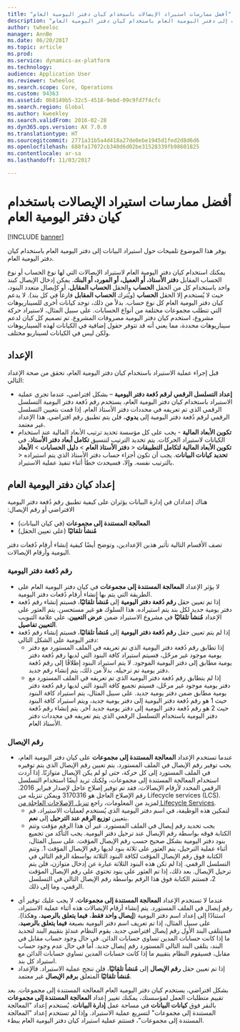 ```yaml
---
title: "أفضل ممارسات استيراد الإيصالات‬ باستخدام كيان دفتر اليومية العام"
description: "يوفر هذا الموضوع تلميحات حول استيراد البيانات إلى دفتر اليومية العام باستخدام كيان دفتر اليومية العام."
author: twheeloc
manager: AnnBe
ms.date: 06/20/2017
ms.topic: article
ms.prod: 
ms.service: dynamics-ax-platform
ms.technology: 
audience: Application User
ms.reviewer: twheeloc
ms.search.scope: Core, Operations
ms.custom: 94363
ms.assetid: 0b8149b5-32c5-4518-9ebd-09c9fd7f4cfc
ms.search.region: Global
ms.author: kweekley
ms.search.validFrom: 2016-02-28
ms.dyn365.ops.version: AX 7.0.0
ms.translationtype: HT
ms.sourcegitcommit: 2771a31b5a4d418a27de0ebe1945d1fed2d8d6d6
ms.openlocfilehash: 688fa17072cb340d6d02be31528339fb98601825
ms.contentlocale: ar-sa
ms.lasthandoff: 11/03/2017

---
```


# <a name="best-practices-for-importing-vouchers-using-the-general-journal-entity"></a>أفضل ممارسات استيراد الإيصالات‬ باستخدام كيان دفتر اليومية العام

[!INCLUDE [banner](../includes/banner.md)]

يوفر هذا الموضوع تلميحات حول استيراد البيانات إلى دفتر اليومية العام باستخدام كيان دفتر اليومية العام.  

يمكنك استخدام كيان دفتر اليومية العام لاستيراد الإيصالات التي لها نوع الحساب أو نوع الحساب المقابل **دفتر الأستاذ، أو العميل، أو المورد، أو البنك**. يمكن إدخال الإيصال كبند واحد باستخدام كل من الحقل **الحساب** والحقل **الحساب المقابل**، أو كإيصال متعدد البنود، حيث لا يُستخدم إلا الحقل **الحساب** (ويُترك **الحساب المقابل** فارغاً في كل بند). لا يدعم كيان دفتر اليومية العام كل نوع حساب. بدلاً من ذلك، توجد كيانات أخرى للسيناريوهات التي تتطلب مجموعات مختلفة من أنواع الحسابات. على سبيل المثال، لاستيراد حركة مشروع، استخدم كيان دفتر اليومية مصروفات المشروع. تم تصميم كل كيان لدعم سيناريوهات محددة، مما يعني أنه قد تتوفر حقول إضافية في الكيانات لهذه السيناريوهات ولكن ليس في الكيانات لسيناريو مختلف.

## <a name="setup"></a>الإعداد
قبل إجراء عملية الاستيراد باستخدام كيان دفتر اليومية العام، تحقق من صحة الإعداد التالي:

-   **إعداد التسلسل الرقمي لرقم دُفعة دفتر اليومية** – بشكل افتراضي، عندما تجري عملية الاستيراد باستخدام كيان دفتر اليومية العام، يستخدم رقم دُفعة دفتر اليومية التسلسل الرقمي الذي تم تعريفه في محددات دفتر الأستاذ العام. إذا قمت بتعيين التسلسل الرقمي لرقم دُفعة دفتر اليومية إلى **يدوي**، فلن يتم تطبيق رقم افتراضي. هذا الإعداد غير معتمد.
-   **تكوين الأبعاد المالية** - يجب على كل مؤسسة تحديد ترتيب الأبعاد المالية عند استخدام الكيانات لاستيراد الحركات. يتم تحديد الترتيب لتنسيق **تكامل أبعاد دفتر الأستاذ**، في **‎دفتر الأستاذ العام** &gt; **دليل الحسابات** &gt; **الأبعاد‏‎** &gt; **تكوين الأبعاد المالية لتكامل التطبيقات** &gt; **‎تحديد كيانات البيانات**. يجب أن تكون أجزاء حساب دفتر الأستاذ الذي يتم استيراده بالترتيب نفسه. وإلا، فسيحدث خطأ أثناء تنفيذ عملية الاستيراد.

## <a name="general-journal-entity-setup"></a>إعداد كيان دفتر اليومية العام
‏‫هناك إعدادان في إدارة البيانات يؤثران على كيفية تطبيق رقم دُفعة دفتر اليومية الافتراضي أو رقم الإيصال:

-   **‬‏‫المعالجة المستندة إلى مجموعات** (في كيان البيانات)
-   **‬‏‫مُنشأ تلقائيًا** (على تعيين الحقل)

تصف الأقسام التالية تأثير هذين الإعدادين، وتوضح أيضًا كيفية إنشاء أرقام دُفعات دفتر اليومية وأرقام الإيصالات.

### <a name="journal-batch-number"></a>رقم دُفعة دفتر اليومية

-   لا يؤثر الإعداد **المعالجة المستندة إلى مجموعات** في كيان دفتر اليومية العام على الطريقة التي يتم بها إنشاء أرقام دُفعات دفتر اليومية.
-   إذا تم تعيين حقل **رقم دُفعة دفتر اليومية** إلى **مُنشأ تلقائيًا**، فسيتم إنشاء رقم دُفعة دفتر يومية جديد لكل بند يتم استيراده. هذا السلوك هو غير مستحسن. يتم العثور على الإعداد **مُنشأ تلقائيًا‬** في مشروع الاستيراد ضمن **عرض التعيين‬**، على علامة التبويب **تفاصيل‏‎ التعيين‬**.
-   إذا لم يتم تعيين حقل **رقم دُفعة دفتر اليومية** إلى **مُنشأ تلقائيًا**، فسيتم إنشاء رقم دُفعة دفتر اليومية على الشكل التالي:
    -   إذا تطابق رقم دُفعة دفتر اليومية الذي تم تعريفه في الملف المستورد مع دفتر يومية موجود غير مرحّل، فسيتم استيراد كافة البنود التي لديها رقم دُفعة دفتر يومية مطابق إلى دفتر اليومية الموجود. لا يتم استيراد البنود إطلاقًا إلى رقم دُفعة دفتر يومية تم ترحيله. بدلاً من ذلك، يتم إنشاء رقم جديد.
    -   إذا لم يتطابق رقم دُفعة دفتر اليومية الذي تم تعريفه في الملف المستورد مع دفتر يومية موجود غير مرحّل، فسيتم تجميع كافة البنود التي لديها رقم دُفعة دفتر يومية مطابق ضمن دفتر يومية جديد. على سبيل المثال، يتم استيراد كافة البنود حيث 1 هو رقم دُفعة دفتر اليومية إلى دفتر يومية جديد، ويتم استيراد كافة البنود حيث 2 هو رقم دُفعة دفتر اليومية إلى دفتر يومية جديد آخر. يتم إنشاء رقم دُفعة دفتر اليومية باستخدام التسلسل الرقمي الذي يتم تعريفه في محددات دفتر الأستاذ العام.

### <a name="voucher-number"></a>رقم الإيصال

-   عندما تستخدم الإعداد **المعالجة المستندة إلى مجموعات** على كيان دفتر اليومية العام، يجب توفير رقم الإيصال في الملف المستورد. يتم تعيين رقم الإيصال الذي يتم توفيره في الملف المستورد إلى كل حركة، حتى لو لم يكن الإيصال متوازنًا. إذا أردت استخدام المعالجة المستندة إلى مجموعات، ولكنك تريد أيضًا استخدام التسلسل الرقمي المحدد لأرقام الإيصالات، فقد تم توفير إصلاح عاجل لإصدار فبراير 2016. رقم الإصلاح العاجل هو 3170316 ويمكن تنزيله من Lifecycle services (LCS). لمزيد من المعلومات، راجع [تنزيل الإصلاحات العاجلة من Lifecycle Services](..\migration-upgrade\download-hotfix-lcs.md).
    -   لتمكين هذه الوظيفة، في اسم دفتر اليومية الذي يُستخدم لعمليات الاستيراد، قم بتعيين **توزيع الرقم عند الترحيل** إلى **نعم**.
    -   يجب تحديد رقم إيصال في الملف المستورد. غير أن هذا الرقم مؤقت وتتم الكتابة فوقه بواسطة رقم الإيصال عند ترحيل دفتر اليومية. يجب التأكد من تجميع بنود دفتر اليومية بشكل صحيح حسب رقم الإيصال المؤقت. على سبيل المثال، أثناء عملية الترحيل، يتم العثور على ثلاثة بنود لديها رقم الإيصال المؤقت 1. وتتم الكتابة فوق رقم الإيصال المؤقت لكافة البنود الثلاثة بواسطة الرقم التالي في التسلسل الرقمي.‬ إذا لم تكن هذه البنود الثلاثة عبارة عن إدخال متوازن، فلن يتم ترحيل الإيصال. بعد ذلك، إذا تم العثور على بنود تحتوي على رقم الإيصال المؤقت 2، فستتم الكتابة فوق هذا الرقم بواسطة رقم الإيصال التالي في التسلسل الرقمي، وما إلى ذلك.

<!-- -->

-   عندما لا تستخدم الإعداد **المعالجة المستندة إلى مجموعات**، لا يجب عليك توفير أي رقم إيصال في الملف المستورد. يتم إنشاء أرقام الإيصالات هذه أثناء عملية الاستيراد، استنادًا إلى إعداد اسم دفتر اليومية (**إيصال واحد فقط**، **فيما يتعلق بالرصيد**، وهكذا). على سبيل المثال، إذا تم تعريف اسم دفتر اليومية بصيغة **فيما يتعلق بالرصيد**، فسيتلقى البند الأول رقم إيصال افتراضي جديد. يقوم النظام عندئذٍ بتقييم البند لتحديد ما إذا كانت حسابات المدين تساوي حسابات الدائن. في حال وجود حساب مقابل في البند، يتلقى البند التالي المستورد رقم إيصال جديد. أما في حال عدم وجود حساب مقابل، فسيقوم النظام بتقييم ما إذا كانت حسابات المدين تساوي حسابات الدائن مع استيراد كل بند.
-   إذا تم تعيين حقل **رقم الإيصال** إلى **مُنشأ تلقائيًا**، فلن تنجح عملية الاستيراد. فالإعداد **مُنشأ تلقائيًا** المتعلق **برقم الإيصال** غير معتمد.

بشكل افتراضي، يستخدم كيان دفتر اليومية العام المعالجة المستندة إلى مجموعات. بعد تقييم متطلبات العمل لمؤسستك، يمكنك تغيير إعداد **المعالجة المستندة إلى مجموعات** بالنقر فوق **كيانات البيانات** في مساحة عمل **إدارة البيانات**. يُستخدم إعداد "المعالجة المستندة إلى مجموعات" لتسريع عملية الاستيراد. وإذا لم تستخدم إعداد "المعالجة المستندة إلى مجموعات"، فستتم عملية استيراد كيان دفتر اليومية العام ببطء.




